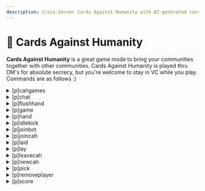 ```yaml
---
description: Cross-Server Cards Against Humanity with AI-generated cards and topics.
---
```


# 📇 Cards Against Humanity

**Cards Against Humanity** is a great game mode to bring your communities together with other communities. Cards Against Humanity is played thru DM's for absolute secrecy, but you're welcome to stay in VC while you play. Commands are as follows :)

<details>

<summary>[p]cahgames</summary>

Displays up to 10 CardsAgainstHumanity games in progress across all servers. Typically reserved for administrative use.&#x20;

</details>

<details>

<summary>[p]chat</summary>

Send a message in cross-server chat. Since CAH is played with BeeHive in DMs, you use this command to trigger it to broadcast your message to the other players in your game. Traditionally, chat is disabled during the game to prevent leaks and spoilers.&#x20;

</details>

<details>

<summary>[p]flushhand</summary>

Dumps all cards from your hand - can only be done once per game session.&#x20;

</details>

<details>

<summary>[p]game</summary>

Displays the current game's status

</details>

<details>

<summary>[p]hand</summary>

Shows your CardsAgainstHumanity hand.&#x20;

</details>

<details>

<summary>[p]idlekick</summary>

Sets whether or not to kick members if they're idle in the game for 5 minutes. If you're playing a very slow casual game this isn't something you want to have enabled. However, if you're hosting games with larger communities and don't want to get held up to oblivion and beyond, turn this on.&#x20;

</details>

<details>

<summary>[p]joinbot</summary>

Adds an AI to the game. Can only be done by the player controlling the game, aka the `gamemaster`

</details>

<details>

<summary>[p]joincah</summary>

Join a Cards Against Humanity game by specifying the host using a mention, or the Game ID by providing it in chat. If you don't have a game ID but you're supposed to be playing with someone, ask the gamemaster for the Room ID and join using `[p]joincah roomIDhere`

</details>

<details>

<summary>[p]laid</summary>

Shows who has chosen cards and who the game is still waiting on.&#x20;

</details>

<details>

<summary>[p]lay</summary>

Choose a card to lay down

</details>

<details>

<summary>[p]leavecah</summary>

Leave the current game you're linked to.&#x20;

</details>

<details>

<summary>[p]newcah</summary>

Create a new Cards Against Humanity game. Make sure if you want to invite other people to play with you, that you provide them the room code this command will give you. Otherwise, they may not be able to find and join your game.&#x20;

</details>

<details>

<summary>[p]pick</summary>

`Judge Only` - Pick the winning card # for the round you're judging.&#x20;

</details>

<details>

<summary>[p]removeplayer</summary>

Used to forcibly remove a player from the game. Can only be used by the game's `Gamemaster`.&#x20;

</details>

<details>

<summary>[p]score</summary>

Shows the score of the currently ongoing Cards Against Humanity game.&#x20;

</details>

